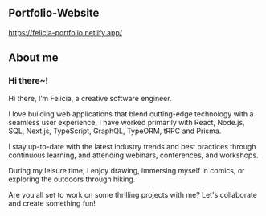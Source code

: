 ## Portfolio-Website
https://felicia-portfolio.netlify.app/

## About me
### Hi there~!
Hi there,
I’m Felicia, a creative software engineer.

I love building web applications that blend cutting-edge technology with a seamless user experience, I have worked primarily with React, Node.js, SQL, Next.js, TypeScript, GraphQL, TypeORM, tRPC and Prisma.

I stay up-to-date with the latest industry trends and best practices through continuous learning, and attending webinars, conferences, and workshops.

During my leisure time, I enjoy drawing, immersing myself in comics, or exploring the outdoors through hiking.

Are you all set to work on some thrilling projects with me? Let's collaborate and create something fun!
